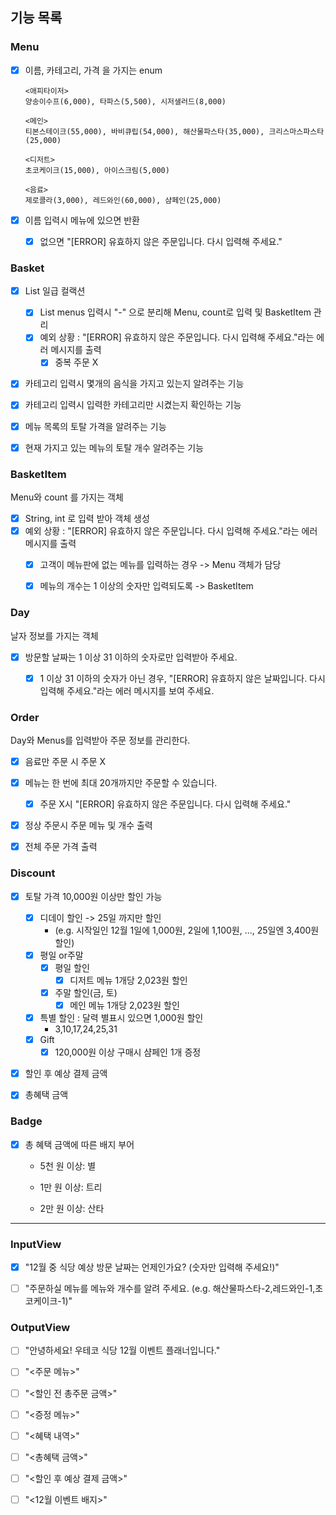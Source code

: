 ## 기능 목록





### Menu

- [x] 이름, 카테고리, 가격 을 가지는 enum

	```
	<애피타이저>
	양송이수프(6,000), 타파스(5,500), 시저샐러드(8,000)
	
	<메인>
	티본스테이크(55,000), 바비큐립(54,000), 해산물파스타(35,000), 크리스마스파스타(25,000)
	
	<디저트>
	초코케이크(15,000), 아이스크림(5,000)
	
	<음료>
	제로콜라(3,000), 레드와인(60,000), 샴페인(25,000)
	```

- [x] 이름 입력시 메뉴에 있으면 반환

	- [x] 없으면 "[ERROR] 유효하지 않은 주문입니다. 다시 입력해 주세요." 



### Basket

- [x] List<BasketItem> 일급 컬랙션
	- [x] List<String> menus 입력시 "-" 으로 분리해 Menu, count로 입력 및 BasketItem 관리
	- [x] 예외 상황 :  "[ERROR] 유효하지 않은 주문입니다. 다시 입력해 주세요."라는 에러 메시지를 출력
		- [x] 중복 주문 X
- [x] 카테고리 입력시 몇개의 음식을 가지고 있는지 알려주는 기능
- [x] 카테고리 입력시 입력한 카테고리만 시켰는지 확인하는 기능
- [x] 메뉴 목록의 토탈 가격을 알려주는 기능
- [x] 현재 가지고 있는 메뉴의 토탈 개수 알려주는 기능



### BasketItem

Menu와 count 를 가지는 객체

- [x] String, int 로 입력 받아 객체 생성
- [x] 예외 상황 :  "[ERROR] 유효하지 않은 주문입니다. 다시 입력해 주세요."라는 에러 메시지를 출력
	- [x] 고객이 메뉴판에 없는 메뉴를 입력하는 경우 -> Menu 객체가 담당
	- [x] 메뉴의 개수는 1 이상의 숫자만 입력되도록 -> BasketItem



### Day

날자 정보를 가지는 객체

- [x] 방문할 날짜는 1 이상 31 이하의 숫자로만 입력받아 주세요.
	- [x] 1 이상 31 이하의 숫자가 아닌 경우, "[ERROR] 유효하지 않은 날짜입니다. 다시 입력해 주세요."라는 에러 메시지를 보여 주세요.



### Order

Day와 Menus를 입력받아 주문 정보를 관리한다.

- [x] 음료만 주문 시 주문 X
- [x] 메뉴는 한 번에 최대 20개까지만 주문할 수 있습니다.
	- [x] 주문 X시 "[ERROR] 유효하지 않은 주문입니다. 다시 입력해 주세요."
- [x] 정상 주문시 주문 메뉴 및 개수 출력
- [x] 전체 주문 가격 출력



### Discount

- [x] 토탈 가격 10,000원 이상만 할인 가능

	- [x] 디데이 할인 -> 25일 까지만 할인
		- (e.g. 시작일인 12월 1일에 1,000원, 2일에 1,100원, ..., 25일엔 3,400원 할인)
	- [x] 평일 or주말
		- [x] 평일 할인
			- [x] 디저트 메뉴 1개당 2,023원 할인
		- [x] 주말 할인(금, 토)
			- [x] 메인 메뉴 1개당 2,023원 할인
	- [x] 특별 할인 : 달력 별표시 있으면 1,000원 할인
		- 3,10,17,24,25,31
	- [x] Gift
		- [x] 120,000원 이상 구매시 샴페인 1개 증정

- [x] 할인 후 예상 결제 금액

- [x] 총혜택 금액

	

### Badge

- [x] 총 혜택 금액에 따른 배지 부어

	- 5천 원 이상: 별

	- 1만 원 이상: 트리
	- 2만 원 이상: 산타



---



### InputView

- [x] "12월 중 식당 예상 방문 날짜는 언제인가요? (숫자만 입력해 주세요!)"
- [ ] "주문하실 메뉴를 메뉴와 개수를 알려 주세요. (e.g. 해산물파스타-2,레드와인-1,초코케이크-1)"



### OutputView

- [ ] "안녕하세요! 우테코 식당 12월 이벤트 플래너입니다."
- [ ] "<주문 메뉴>"
- [ ] "<할인 전 총주문 금액>"
- [ ] "<증정 메뉴>"
- [ ] "<혜택 내역>"
- [ ] "<총혜택 금액>"
- [ ] "<할인 후 예상 결제 금액>"
- [ ] "<12월 이벤트 배지>"


